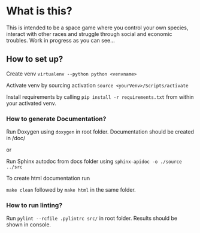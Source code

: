 # What is this?
This is intended to be a space game where you control your own species, interact with other races and struggle through social and economic troubles.
Work in progress as you can see...

## How to set up?
Create venv
```virtualenv --python python <venvname>```

Activate venv by sourcing activation
```source <yourVenv>/Scripts/activate```

Install requirements by calling 
```pip install -r requirements.txt```
from within your activated venv.

### How to generate Documentation?
Run Doxygen using
```doxygen```
in root folder. Documentation should be created in /doc/

or

Run Sphinx autodoc from docs folder using
```sphinx-apidoc -o ./source ../src```

To create html documentation run 

```make clean``` followed by ```make html``` in the same folder.

### How to run linting?
Run
```pylint --rcfile .pylintrc src/```
in root folder. Results should be shown in console.